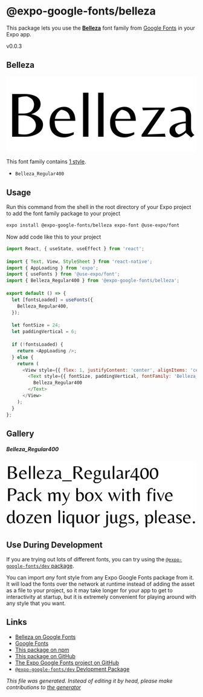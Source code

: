 # @expo-google-fonts/belleza

This package lets you use the [**Belleza**](https://fonts.google.com/specimen/Belleza) font family from [Google Fonts](https://fonts.google.com/) in your Expo app.

v0.0.3

## Belleza

![Belleza](./font-family.png)

This font family contains [1 style](#gallery).

- `Belleza_Regular400`

## Usage

Run this command from the shell in the root directory of your Expo project to add the font family package to your project
```sh
expo install @expo-google-fonts/belleza expo-font @use-expo/font
```

Now add code like this to your project
```js
import React, { useState, useEffect } from 'react';

import { Text, View, StyleSheet } from 'react-native';
import { AppLoading } from 'expo';
import { useFonts } from '@use-expo/font';
import { Belleza_Regular400 } from '@expo-google-fonts/belleza';

export default () => {
  let [fontsLoaded] = useFonts({
    Belleza_Regular400,
  });

  let fontSize = 24;
  let paddingVertical = 6;

  if (!fontsLoaded) {
    return <AppLoading />;
  } else {
    return (
      <View style={{ flex: 1, justifyContent: 'center', alignItems: 'center' }}>
        <Text style={{ fontSize, paddingVertical, fontFamily: 'Belleza_Regular400' }}>
          Belleza_Regular400
        </Text>
      </View>
    );
  }
};

```

## Gallery

##### Belleza_Regular400
![Belleza_Regular400](./916c38d3ec21ba4e080cbb7c82b60f62b023224acf789357a9338460a610def2.ttf.png)


## Use During Development

If you are trying out lots of different fonts, you can try using the [`@expo-google-fonts/dev` package](https://github.com/expo/google-fonts/tree/master/font-packages/dev#readme).

You can import *any* font style from any Expo Google Fonts package from it. It will load the fonts
over the network at runtime instead of adding the asset as a file to your project, so it may take longer
for your app to get to interactivity at startup, but it is extremely convenient
for playing around with any style that you want.

## Links

- [Belleza on Google Fonts](https://fonts.google.com/specimen/Belleza)
- [Google Fonts](https://fonts.google.com/)
- [This package on npm](https://www.npmjs.com/package/@expo-google-fonts/belleza)
- [This package on GitHub](https://github.com/expo/google-fonts/tree/master/font-packages/belleza)
- [The Expo Google Fonts project on GitHub](https://github.com/expo/google-fonts)
- [`@expo-google-fonts/dev` Devlopment Package](https://github.com/expo/google-fonts/tree/master/font-packages/dev)


*This file was generated. Instead of editing it by head, please make contributions to [the generator](https://github.com/expo/google-fonts/tree/master/packages/generator)*
